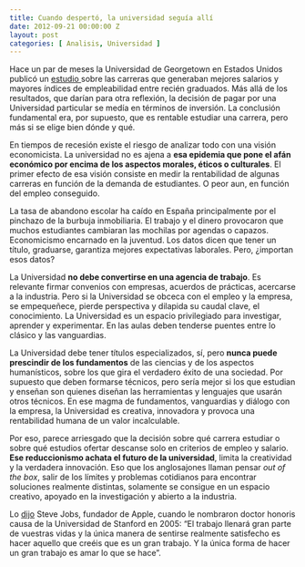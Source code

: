 ```yaml
---
title: Cuando despertó, la universidad seguía allí
date: 2012-09-21 00:00:00 Z
layout: post
categories: [ Analisis, Universidad ]
---
```


Hace un par de meses la Universidad de Georgetown en Estados Unidos publicó un [estudio ](http://cew.georgetown.edu/unemployment/ "Hard Times")sobre las carreras que generaban mejores salarios y mayores índices de empleabilidad entre recién graduados. Más allá de los resultados, que darían para otra reflexión, la decisión de pagar por una Universidad particular se medía en términos de inversión. La conclusión fundamental era, por supuesto, que es rentable estudiar una carrera, pero más si se elige bien dónde y qué.

En tiempos de recesión existe el riesgo de analizar todo con una visión economicista. La universidad no es ajena a **esa epidemia que pone el afán económico por encima de los aspectos morales, éticos o culturales**. El primer efecto de esa visión consiste en medir la rentabilidad de algunas carreras en función de la demanda de estudiantes. O peor aun, en función del empleo conseguido. 

La tasa de abandono escolar ha caído en España principalmente por el pinchazo de la burbuja inmobiliaria. El trabajo y el dinero provocaron que muchos estudiantes cambiaran las mochilas por agendas o capazos. Economicismo encarnado en la juventud. Los datos dicen que tener un título, graduarse, garantiza mejores expectativas laborales. Pero, ¿importan esos datos? 

La Universidad **no debe convertirse en una agencia de trabajo**. Es relevante firmar convenios con empresas, acuerdos de prácticas, acercarse a la industria. Pero si la Universidad se obceca con el empleo y la empresa, se empequeñece, pierde perspectiva y dilapida su caudal clave, el conocimiento. La Universidad es un espacio privilegiado para investigar, aprender y experimentar. En las aulas deben tenderse puentes entre lo clásico y las vanguardias. 

La Universidad debe tener títulos especializados, sí, pero **nunca puede prescindir de los fundamentos** de las ciencias y de los aspectos humanísticos, sobre los que gira el verdadero éxito de una sociedad. Por supuesto que deben formarse técnicos, pero sería mejor si los que estudian y enseñan son quienes diseñan las herramientas y lenguajes que usarán otros técnicos. En ese magma de fundamentos, vanguardias y diálogo con la empresa, la Universidad es creativa, innovadora y provoca una rentabilidad humana de un valor incalculable. 

Por eso, parece arriesgado que la decisión sobre qué carrera estudiar o sobre qué estudios ofertar descanse solo en criterios de empleo y salario. **Ese reduccionismo achata el futuro de la universidad**, limita la creatividad y la verdadera innovación. Eso que los anglosajones llaman pensar _out of the box_, salir de los límites y problemas cotidianos para encontrar soluciones realmente distintas, solamente se consigue en un espacio creativo, apoyado en la investigación y abierto a la industria. 

Lo [dijo](http://tecnologia.elpais.com/tecnologia/2011/10/06/actualidad/1317891665_850215.html "Discurso traducido en El País") Steve Jobs, fundador de Apple, cuando le nombraron doctor honoris causa de la Universidad de Stanford en 2005: &#8220;El trabajo llenará gran parte de vuestras vidas y la única manera de sentirse realmente satisfecho es hacer aquello que creéis que es un gran trabajo. Y la única forma de hacer un gran trabajo es amar lo que se hace&#8221;. 